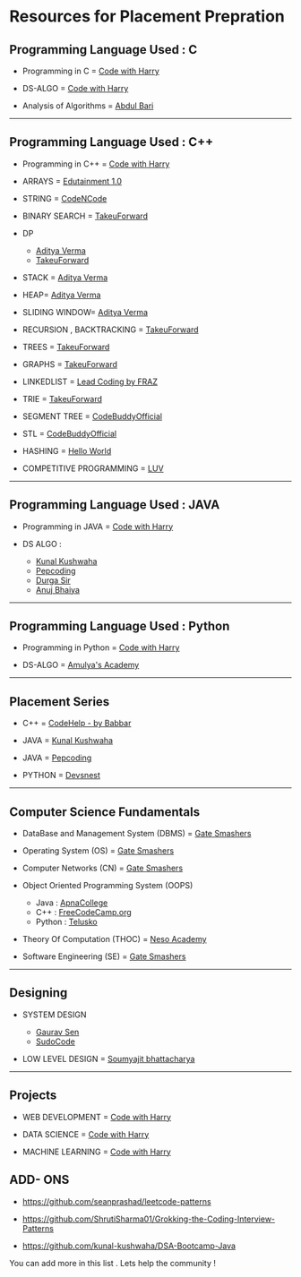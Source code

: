 # Resources for Placement Prepration


## Programming Language Used : C
- Programming in C = [Code with Harry](https://www.youtube.com/playlist?list=PLu0W_9lII9aiXlHcLx-mDH1Qul38wD3aR)

- DS-ALGO = [Code with Harry](https://www.youtube.com/playlist?list=PLu0W_9lII9ahIappRPN0MCAgtOu3lQjQi)

- Analysis of Algorithms = [Abdul Bari](https://www.youtube.com/playlist?list=PLDN4rrl48XKpZkf03iYFl-O29szjTrs_O)

<hr>

## Programming Language Used : C++

- Programming in C++ = [Code with Harry](https://www.youtube.com/playlist?list=PLu0W_9lII9agpFUAlPFe_VNSlXW5uE0YL)

- ARRAYS = [Edutainment 1.0](https://www.youtube.com/playlist?list=PLDA2q3s0-n17lGt6HyexWP0zR1yISc1km)

- STRING = [CodeNCode](https://www.youtube.com/playlist?list=PL2q4fbVm1Ik6ThrYKCzgEpmaS_XWDGHjx)

- BINARY SEARCH = [TakeuForward](https://www.youtube.com/playlist?list=PL_z_8CaSLPWeYfhtuKHj-9MpYb6XQJ_f2)

- DP
  - [Aditya Verma](https://www.youtube.com/playlist?list=PL_z_8CaSLPWekqhdCPmFohncHwz8TY2Go)
  - [TakeuForward](https://www.youtube.com/playlist?list=PLgUwDviBIf0qUlt5H_kiKYaNSqJ81PMMY)

- STACK = [Aditya Verma](https://www.youtube.com/playlist?list=PL_z_8CaSLPWdeOezg68SKkeLN4-T_jNHd)

- HEAP= [Aditya Verma](https://www.youtube.com/playlist?list=PL_z_8CaSLPWdtY9W22VjnPxG30CXNZpI9)

- SLIDING WINDOW= [Aditya Verma](https://www.youtube.com/playlist?list=PL_z_8CaSLPWeM8BDJmIYDaoQ5zuwyxnfj)

- RECURSION , BACKTRACKING = [TakeuForward](https://www.youtube.com/playlist?list=PLgUwDviBIf0rGlzIn_7rsaR2FQ5e6ZOL9)

- TREES = [TakeuForward](https://www.youtube.com/playlist?list=PLgUwDviBIf0q8Hkd7bK2Bpryj2xVJk8Vk)

- GRAPHS = [TakeuForward](https://www.youtube.com/playlist?list=PLgUwDviBIf0rGEWe64KWas0Nryn7SCRWw)

- LINKEDLIST = [Lead Coding by FRAZ](https://www.youtube.com/playlist?list=PLKZaSt2df1gz775Mz-2gLpY9sld5wH8We)

- TRIE = [TakeuForward](https://www.youtube.com/playlist?list=PLgUwDviBIf0pcIDCZnxhv0LkHf5KzG9zp)

- SEGMENT TREE = [CodeBuddyOfficial](https://www.youtube.com/watch?v=SzLf8DvwIxI&ab_channel=CodeBuddyOfficial)

- STL = [CodeBuddyOfficial](https://www.youtube.com/playlist?list=PLhUBmaJES_g-41r_z-kMGWqQ4Iz-z7Oyo)

- HASHING = [Hello World](https://youtube.com/playlist?list=PLzjZaW71kMwQ-D3oxCEDHAvYu8VC1XOsS)

- COMPETITIVE PROGRAMMING = [LUV](https://www.youtube.com/playlist?list=PLauivoElc3ggagradg8MfOZreCMmXMmJ-)

<hr>

## Programming Language Used : JAVA

- Programming in JAVA = [Code with Harry](https://www.youtube.com/playlist?list=PLu0W_9lII9agS67Uits0UnJyrYiXhDS6q)

- DS ALGO :
  - [Kunal Kushwaha](https://www.youtube.com/playlist?list=PL9gnSGHSqcnr_DxHsP7AW9ftq0AtAyYqJ)
  - [Pepcoding](https://www.youtube.com/c/Pepcoding)
  - [Durga Sir](https://youtube.com/playlist?list=PLd3UqWTnYXOmx_J1774ukG_rvrpyWczm0)
  - [Anuj Bhaiya](https://www.youtube.com/playlist?list=PLUcsbZa0qzu3yNzzAxgvSgRobdUUJvz7p)
  
<hr>   
  
  
## Programming Language Used : Python

- Programming in Python = [Code with Harry](https://www.youtube.com/playlist?list=PLu0W_9lII9agICnT8t4iYVSZ3eykIAOME)

- DS-ALGO = [Amulya's Academy](https://www.youtube.com/playlist?list=PLzgPDYo_3xukPJdH6hVQ6Iic7KiJuoA-l)

<hr>

## Placement Series
 - C++ = [CodeHelp - by Babbar](https://www.youtube.com/playlist?list=PLDzeHZWIZsTryvtXdMr6rPh4IDexB5NIA)

- JAVA =  [Kunal Kushwaha](https://www.youtube.com/playlist?list=PL9gnSGHSqcnr_DxHsP7AW9ftq0AtAyYqJ)

- JAVA = [Pepcoding](https://www.pepcoding.com/resources/)

- PYTHON = [Devsnest](https://www.youtube.com/playlist?list=PLqcJACtjWm_Xk_9rMh4lQLOfW2E6SAxsF)

<hr>

## Computer Science Fundamentals

- DataBase and Management System (DBMS) =  [Gate Smashers](https://www.youtube.com/playlist?list=PLxCzCOWd7aiFAN6I8CuViBuCdJgiOkT2Y)

- Operating System (OS) =    [Gate Smashers](https://www.youtube.com/playlist?list=PLxCzCOWd7aiGz9donHRrE9I3Mwn6XdP8p)

- Computer Networks (CN) =    [Gate Smashers](https://www.youtube.com/playlist?list=PLxCzCOWd7aiGFBD2-2joCpWOLUrDLvVV_)

- Object Oriented Programming System (OOPS) 
  - Java : [ApnaCollege](https://www.youtube.com/watch?v=bSrm9RXwBaI&ab_channel=ApnaCollege)
  - C++ : [FreeCodeCamp.org](https://www.youtube.com/watch?v=wN0x9eZLix4&ab_channel=freeCodeCamp.org)
  - Python : [Telusko](https://www.youtube.com/watch?v=qiSCMNBIP2g&ab_channel=Telusko)
          
- Theory Of Computation (THOC) = [Neso Academy](https://www.youtube.com/playlist?list=PLBlnK6fEyqRgp46KUv4ZY69yXmpwKOIev)

- Software Engineering (SE) = [Gate Smashers](https://www.youtube.com/playlist?list=PLxCzCOWd7aiEed7SKZBnC6ypFDWYLRvB2)
          
<hr>
  
  ## Designing
         
- SYSTEM DESIGN
  - [Gaurav Sen](https://www.youtube.com/playlist?list=PLMCXHnjXnTnvo6alSjVkgxV-VH6EPyvoX)
  - [SudoCode](https://www.youtube.com/playlist?list=PLTCrU9sGyburBw9wNOHebv9SjlE4Elv5a)

- LOW LEVEL DESIGN = [Soumyajit bhattacharya](https://www.youtube.com/playlist?list=PL12BCqE-Lp650Cg6FZW7SoZwN8Rw1WJI7)

<hr>


## Projects

- WEB DEVELOPMENT = [Code with Harry](https://www.youtube.com/playlist?list=PLu0W_9lII9agiCUZYRsvtGTXdxkzPyItg)

- DATA SCIENCE = [Code with Harry](https://www.youtube.com/playlist?list=PLu0W_9lII9agK8pojo23OHiNz3Jm6VQCH)

- MACHINE LEARNING = [Code with Harry](https://www.youtube.com/playlist?list=PLu0W_9lII9ai6fAMHp-acBmJONT7Y4BSG)

## ADD- ONS

- https://github.com/seanprashad/leetcode-patterns

- https://github.com/ShrutiSharma01/Grokking-the-Coding-Interview-Patterns

- https://github.com/kunal-kushwaha/DSA-Bootcamp-Java


You can add more in this list . Lets help the community !
